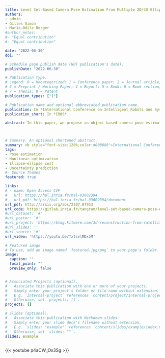 ```yaml
---
title: Level Set-Based Camera Pose Estimation From Multiple 2D/3D Ellipse-Ellipsoid Correspondences
authors:
- admin
- Gilles Simon
- Marie-Odile Berger
#author_notes:
#- "Equal contribution"
#- "Equal contribution"

date: "2022-06-30"
doi: ""

# Schedule page publish date (NOT publication's date).
publishDate: "2022-06-30"

# Publication type.
# Legend: 0 = Uncategorized; 1 = Conference paper; 2 = Journal article;
# 3 = Preprint / Working Paper; 4 = Report; 5 = Book; 6 = Book section;
# 7 = Thesis; 8 = Patent
publication_types: ["1"]

# Publication name and optional abbreviated publication name.
publication: In *International Conference on Intelligent Robots and Systems (IROS 2022)*
publication_short: In *IROS*

abstract: In this paper, we propose an object-based camera pose estimation from a single RGB image and a pre-built map of objects, represented with ellipsoidal models. We show that contrary to point correspondences, the definition of a cost function characterizing the projection of a 3D object onto a 2D object detection is not straightforward. We develop an ellipse-ellipse cost based on level sets sampling, demonstrate its nice properties for handling partially visible objects and compare its performance with other common metrics, such as Intersection-over-Union, bounding box corners or Wasserstein distance. Finally, we show that the use of a predictive uncertainty on the detected ellipses allows a fair weighting of the contribution of the correspondences which improves the computed pose.



# Summary. An optional shortened abstract.
summary: <b style="font-size:120%;color:#008080">International Conference on Intelligent Robots and Systems (IROS 2022)</b><br> Camera pose refinement from objects by minimizing an ellipse-ellipse cost.
tags:
- Pose estimation
- Nonlinear optimization
- Ellipse-ellipse cost
- Uncertainty prediction
#- Source Themes
featured: true

links:
# - name: Open Access CVF
#   url: https://hal.inria.fr/hal-03602394
#   url_pdf: https://hal.inria.fr/hal-03602394/document
url_pdf: http://arxiv.org/abs/2207.07953
url_code: https://gitlab.inria.fr/tangram/level-set-based-camera-pose-estimation
#url_dataset: '#'
#url_poster: '#'
#url_project: 'https://blog.kitware.com/3d-reconstruction-from-satellite-images/'
#url_slides: ''
#url_source: '#'
url_video: 'https://youtu.be/TxtsvlMDxbM'

# Featured image
# To use, add an image named `featured.jpg/png` to your page's folder. 
image:
  caption: ''
  focal_point: ""
  preview_only: false


# Associated Projects (optional).
#   Associate this publication with one or more of your projects.
#   Simply enter your project's folder or file name without extension.
#   E.g. `internal-project` references `content/project/internal-project/index.md`.
#   Otherwise, set `projects: []`.
projects: []

# Slides (optional).
#   Associate this publication with Markdown slides.
#   Simply enter your slide deck's filename without extension.
#   E.g. `slides: "example"` references `content/slides/example/index.md`.
#   Otherwise, set `slides: ""`.
slides: example
---
```


{{< youtube p4aCW_Ox3Sg >}}
